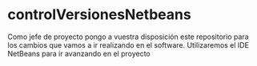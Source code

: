 # controlVersionesNetbeans
Como jefe de proyecto pongo a vuestra disposición este repositorio para los cambios que vamos a ir realizando en el software.
Utilizaremos el IDE NetBeans para ir avanzando en el proyecto
